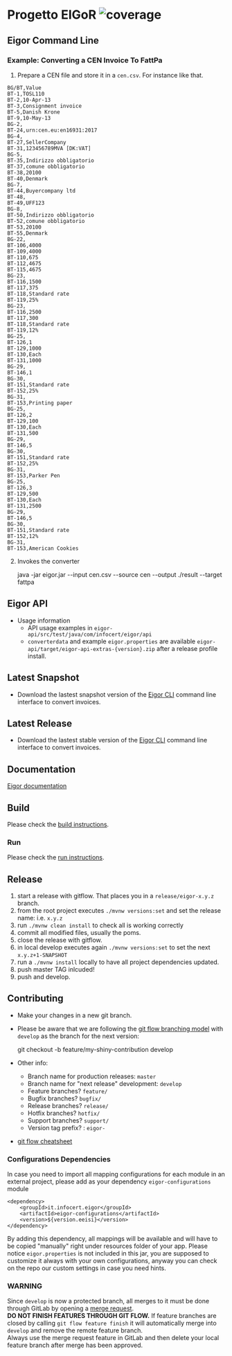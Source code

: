 Progetto EIGoR ![coverage](https://gitlab.com/tgi-infocert-eigor/eigor/badges/develop/build.svg)
==============

## Eigor Command Line

### Example: Converting a CEN Invoice To FattPa

1. Prepare a CEN file and store it in a `cen.csv`. For instance like that.

```
BG/BT,Value
BT-1,TOSL110
BT-2,10-Apr-13
BT-3,Consignment invoice
BT-5,Danish Krone
BT-9,10-May-13
BG-2,
BT-24,urn:cen.eu:en16931:2017
BG-4,
BT-27,SellerCompany
BT-31,123456789MVA [DK:VAT]
BG-5,
BT-35,Indirizzo obbligatorio
BT-37,comune obbligatorio
BT-38,20100
BT-40,Denmark
BG-7,
BT-44,Buyercompany ltd
BT-48,
BT-49,UFF123
BG-8,
BT-50,Indirizzo obbligatorio
BT-52,comune obbligatorio
BT-53,20100
BT-55,Denmark
BG-22,
BT-106,4000
BT-109,4000
BT-110,675
BT-112,4675
BT-115,4675
BG-23,
BT-116,1500
BT-117,375
BT-118,Standard rate
BT-119,25%
BG-23,
BT-116,2500
BT-117,300
BT-118,Standard rate
BT-119,12%
BG-25,
BT-126,1
BT-129,1000
BT-130,Each
BT-131,1000
BG-29,
BT-146,1
BG-30,
BT-151,Standard rate
BT-152,25%
BG-31,
BT-153,Printing paper
BG-25,
BT-126,2
BT-129,100
BT-130,Each
BT-131,500
BG-29,
BT-146,5
BG-30,
BT-151,Standard rate
BT-152,25%
BG-31,
BT-153,Parker Pen
BG-25,
BT-126,3
BT-129,500
BT-130,Each
BT-131,2500
BG-29,
BT-146,5
BG-30,
BT-151,Standard rate
BT-152,12%
BG-31,
BT-153,American Cookies
```

2. Invokes the converter

    java -jar eigor.jar --input cen.csv --source cen --output ./result --target fattpa

## Eigor API

* Usage information
  * API usage examples in `eigor-api/src/test/java/com/infocert/eigor/api`
  * `converterdata` and example `eigor.properties` are available `eigor-api/target/eigor-api-extras-{version}.zip` after a release profile install.


## Latest Snapshot
* Download the lastest snapshot version of the [Eigor CLI](https://gitlab.com/tgi-infocert-eigor/eigor/-/jobs/artifacts/develop/download?job=eigor-cli-snapshot) command line interface to convert invoices.


## Latest Release
* Download the lastest stable version of the [Eigor CLI](https://gitlab.com/tgi-infocert-eigor/eigor/-/jobs/artifacts/master/download?job=eigor-cli-release) command line interface to convert invoices.
  
## Documentation
[Eigor documentation](https://tgi-infocert-eigor.gitlab.io/eigor/)

## Build

Please check the [build instructions](BUILD.md).

### Run 

Please check the [run instructions](RUN.md).

## Release
1. start a release with gitflow. That places you in a `release/eigor-x.y.z` branch.
2. from the root project executes `./mvnw versions:set` and set the release name: i.e. `x.y.z`
3. run `./mvnw clean install` to check all is working correctly
4. commit all modified files, usually the poms.
5. close the release with gitflow.
6. in local develop executes again `./mvnw versions:set` to set the next `x.y.z+1-SNAPSHOT`
7. run a `./mvnw install` locally to have all project dependencies updated.
8. push master TAG inlcuded!
9. push and develop.
   
## Contributing
* Make your changes in a new git branch. 
* Please be aware that we are following the 
[git flow branching model](http://nvie.com/posts/a-successful-git-branching-model/) 
with `develop` as the branch for the next version:


    git checkout -b feature/my-shiny-contribution develop
    
* Other info:
  * Branch name for production releases: `master` 
  * Branch name for "next release" development: `develop` 
  * Feature branches? `feature/` 
  * Bugfix branches? `bugfix/` 
  * Release branches? `release/` 
  * Hotfix branches? `hotfix/` 
  * Support branches? `support/` 
  * Version tag prefix? : `eigor-` 
  
* [git flow cheatsheet](https://danielkummer.github.io/git-flow-cheatsheet/)  

### Configurations Dependencies
In case you need to import all mapping configurations for each module in an external project, 
please add as your dependency `eigor-configurations` module


    <dependency>
        <groupId>it.infocert.eigor</groupId>
        <artifactId>eigor-configurations</artifactId>
        <version>${version.eeisi}</version>
    </dependency>
    
By adding this dependency, all mappings will be available and will have to be copied "manually" right under resources 
folder of your app. Please notice `eigor.properties` is not included in this jar, you are supposed to customize it 
always with your own configurations, anyway you can check on the repo our custom settings in case you need hints.   


### WARNING
Since `develop` is now a protected branch, all merges to it must be done through GitLab by opening a 
[merge request](https://gitlab.com/tgi-infocert-eigor/eigor/merge_requests/new).  
**DO NOT FINISH FEATURES THROUGH GIT FLOW.** If feature branches are closed by calling
`git flow feature finish` it will automatically merge into `develop` and remove the remote feature branch.   
Always use the merge request feature in GitLab and then delete your local feature branch after merge
has been approved.



